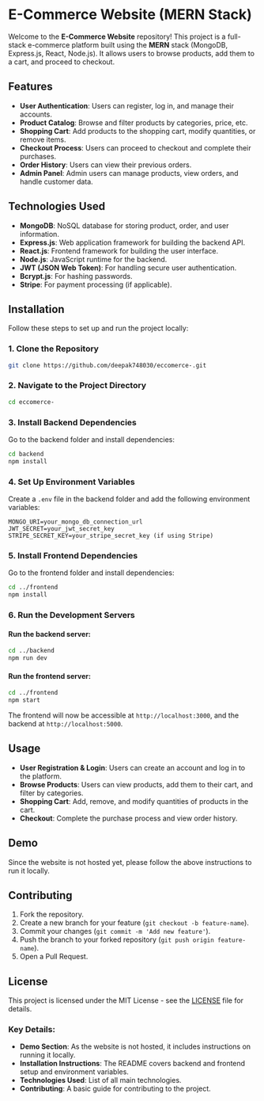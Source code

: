 # E-Commerce Website (MERN Stack)

Welcome to the **E-Commerce Website** repository! This project is a full-stack e-commerce platform built using the **MERN** stack (MongoDB, Express.js, React, Node.js). It allows users to browse products, add them to a cart, and proceed to checkout.

## Features

- **User Authentication**: Users can register, log in, and manage their accounts.
- **Product Catalog**: Browse and filter products by categories, price, etc.
- **Shopping Cart**: Add products to the shopping cart, modify quantities, or remove items.
- **Checkout Process**: Users can proceed to checkout and complete their purchases.
- **Order History**: Users can view their previous orders.
- **Admin Panel**: Admin users can manage products, view orders, and handle customer data.

## Technologies Used

- **MongoDB**: NoSQL database for storing product, order, and user information.
- **Express.js**: Web application framework for building the backend API.
- **React.js**: Frontend framework for building the user interface.
- **Node.js**: JavaScript runtime for the backend.
- **JWT (JSON Web Token)**: For handling secure user authentication.
- **Bcrypt.js**: For hashing passwords.
- **Stripe**: For payment processing (if applicable).

## Installation

Follow these steps to set up and run the project locally:

### 1. Clone the Repository

```bash
git clone https://github.com/deepak748030/eccomerce-.git
```

### 2. Navigate to the Project Directory

```bash
cd eccomerce-
```

### 3. Install Backend Dependencies

Go to the backend folder and install dependencies:

```bash
cd backend
npm install
```

### 4. Set Up Environment Variables

Create a `.env` file in the backend folder and add the following environment variables:

```env
MONGO_URI=your_mongo_db_connection_url
JWT_SECRET=your_jwt_secret_key
STRIPE_SECRET_KEY=your_stripe_secret_key (if using Stripe)
```

### 5. Install Frontend Dependencies

Go to the frontend folder and install dependencies:

```bash
cd ../frontend
npm install
```

### 6. Run the Development Servers

#### Run the backend server:

```bash
cd ../backend
npm run dev
```

#### Run the frontend server:

```bash
cd ../frontend
npm start
```

The frontend will now be accessible at `http://localhost:3000`, and the backend at `http://localhost:5000`.

## Usage

- **User Registration & Login**: Users can create an account and log in to the platform.
- **Browse Products**: Users can view products, add them to their cart, and filter by categories.
- **Shopping Cart**: Add, remove, and modify quantities of products in the cart.
- **Checkout**: Complete the purchase process and view order history.

## Demo

Since the website is not hosted yet, please follow the above instructions to run it locally.

## Contributing

1. Fork the repository.
2. Create a new branch for your feature (`git checkout -b feature-name`).
3. Commit your changes (`git commit -m 'Add new feature'`).
4. Push the branch to your forked repository (`git push origin feature-name`).
5. Open a Pull Request.

## License

This project is licensed under the MIT License - see the [LICENSE](LICENSE) file for details.

### Key Details:
- **Demo Section**: As the website is not hosted, it includes instructions on running it locally.
- **Installation Instructions**: The README covers backend and frontend setup and environment variables.
- **Technologies Used**: List of all main technologies.
- **Contributing**: A basic guide for contributing to the project.
